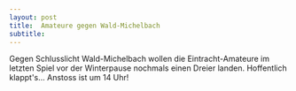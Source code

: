 ```yaml
---
layout: post
title:  Amateure gegen Wald-Michelbach
subtitle:  
---
```


Gegen Schlusslicht Wald-Michelbach wollen die Eintracht-Amateure im letzten Spiel vor der Winterpause nochmals einen Dreier landen. Hoffentlich klappt's... Anstoss ist um 14 Uhr!


